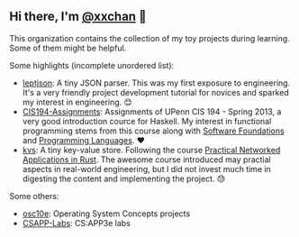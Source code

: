 ## Hi there, I'm [@xxchan](https://github.com/xxchan/) 👋

This organization contains the collection of my toy projects during learning. Some of them might be helpful.

Some highlights (incomplete unordered list):
- [leptjson](https://github.com/ixxchan/leptjson): A tiny JSON parser. 
This was my first exposure to engineering. It's a very friendly project development tutorial for novices and sparked my interest in engineering. 😊
- [CIS194-Assignments](https://github.com/ixxchan/CIS194-Assignments): Assignments of UPenn CIS 194 - Spring 2013, a very good introduction cource for Haskell. 
My interest in functional programming stems from this course along with [Software Foundations](https://softwarefoundations.cis.upenn.edu/) and [Programming Languages](https://www.coursera.org/learn/programming-languages). ❤️
- [kvs](https://github.com/ixxchan/kvs): A tiny key-value store. 
Following the course [Practical Networked Applications in Rust](https://github.com/pingcap/talent-plan/blob/01b656db962cea7d653182354b0bb3b6f146dbe0/courses/rust/README.md). 
The awesome course introduced may practial aspects in real-world engineering, but I did not invest much time in digesting the content and implementing the project. 😓

Some others:
- [osc10e](https://github.com/ixxchan/osc10e): Operating System Concepts projects
- [CSAPP-Labs](https://github.com/ixxchan/csapp-labs): CS:APP3e labs
